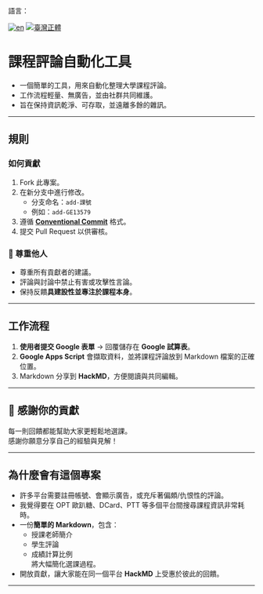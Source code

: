 語言：

[![en](https://img.shields.io/badge/lang-en-red.svg)](README.md)
[![臺灣正體](https://img.shields.io/badge/lang-zh-TW.svg)](README-zh-TW.md)

# 課程評論自動化工具

- 一個簡單的工具，用來自動化整理大學課程評論。  
- 工作流程輕量、無廣告，並由社群共同維護。  
- 旨在保持資訊乾淨、可存取，並遠離多餘的雜訊。

---

## 規則

### 如何貢獻
1. Fork 此專案。
2. 在新分支中進行修改。
   - 分支命名：`add-課號`
   - 例如：`add-GE13579`
3. 遵循 [**Conventional Commit**](https://www.conventionalcommits.org/zh-hant/v1.0.0/) 格式。
4. 提交 Pull Request 以供審核。

### 🤝 尊重他人
- 尊重所有貢獻者的建議。
- 評論與討論中禁止有害或攻擊性言論。
- 保持反饋**具建設性並專注於課程本身**。

---

## 工作流程

1. **使用者提交 Google 表單** → 回覆儲存在 **Google 試算表**。  
2. **Google Apps Script** 會擷取資料，並將課程評論放到 Markdown 檔案的正確位置。  
3. Markdown 分享到 **HackMD**，方便閱讀與共同編輯。  

---

## 🙌 感謝你的貢獻
每一則回饋都能幫助大家更輕鬆地選課。  
感謝你願意分享自己的經驗與見解！

---

## 為什麼會有這個專案
- 許多平台需要註冊帳號、會顯示廣告，或充斥著偏頗/仇恨性的評論。
- 我覺得要在 OPT 歐趴糖、DCard、PTT 等多個平台間搜尋課程資訊非常耗時。
- 一份**簡單的 Markdown**，包含：
  - 授課老師簡介
  - 學生評論
  - 成績計算比例  
  將大幅簡化選課過程。
- 開放貢獻，讓大家能在同一個平台 **HackMD** 上受惠於彼此的回饋。

---
